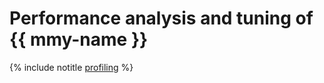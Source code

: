 # Performance analysis and tuning of {{ mmy-name }}

{% include notitle [profiling](../../_tutorials/dataplatform/profiling-mmy.md) %}
